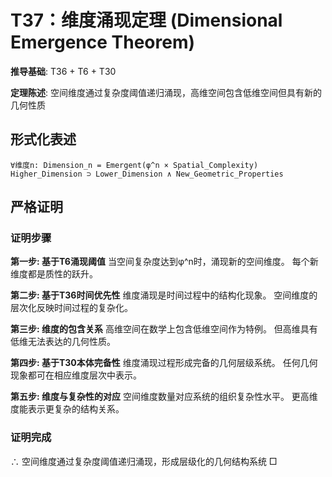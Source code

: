 # T37：维度涌现定理 (Dimensional Emergence Theorem)

**推导基础**: T36 + T6 + T30

**定理陈述**: 空间维度通过复杂度阈值递归涌现，高维空间包含低维空间但具有新的几何性质

## 形式化表述
```
∀维度n: Dimension_n = Emergent(φ^n × Spatial_Complexity)
Higher_Dimension ⊃ Lower_Dimension ∧ New_Geometric_Properties
```

## 严格证明

### 证明步骤

**第一步: 基于T6涌现阈值**
当空间复杂度达到φ^n时，涌现新的空间维度。
每个新维度都是质性的跃升。

**第二步: 基于T36时间优先性**
维度涌现是时间过程中的结构化现象。
空间维度的层次化反映时间过程的复杂化。

**第三步: 维度的包含关系**
高维空间在数学上包含低维空间作为特例。
但高维具有低维无法表达的几何性质。

**第四步: 基于T30本体完备性**
维度涌现过程形成完备的几何层级系统。
任何几何现象都可在相应维度层次中表示。

**第五步: 维度与复杂性的对应**
空间维度数量对应系统的组织复杂性水平。
更高维度能表示更复杂的结构关系。

### 证明完成
∴ 空间维度通过复杂度阈值递归涌现，形成层级化的几何结构系统 □
